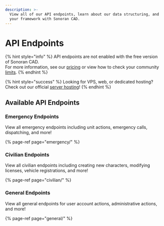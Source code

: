 ```yaml
---
description: >-
  View all of our API endpoints, learn about our data structuring, and integrate
  your framework with Sonoran CAD.
---
```


# API Endpoints

{% hint style="info" %}
API endpoints are not enabled with the free version of Sonoran CAD.  
For more information, see our [pricing](../../../pricing/faq/) or view how to check your community [limits](../../../tutorials/getting-started/view-your-limits.md).
{% endhint %}

{% hint style="success" %}
Looking for VPS, web, or dedicated hosting? Check out our official [server hosting](../../../vps-hosting-1/vps-hosting.md)!
{% endhint %}

## Available API Endpoints

### Emergency Endpoints

View all emergency endpoints including unit actions, emergency calls, dispatching, and more!

{% page-ref page="emergency/" %}

### Civilian Endpoints

View all civilian endpoints including creating new characters, modifying licenses, vehicle registrations, and more!

{% page-ref page="civilian/" %}

### General Endpoints

View all general endpoints for user account actions, administrative actions, and more!

{% page-ref page="general/" %}

